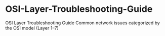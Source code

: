 # OSI-Layer-Troubleshooting-Guide
OSI Layer Troubleshooting Guide Common network issues categorized by the OSI model (Layer 1–7)
